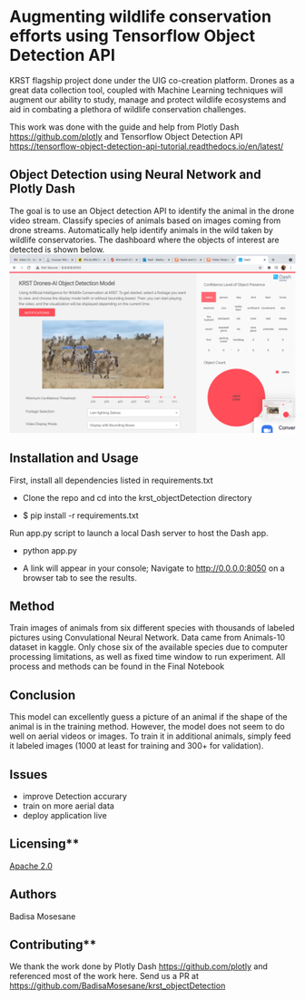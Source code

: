 

# Augmenting wildlife conservation efforts using Tensorflow Object Detection API
KRST flagship project done under the UIG co-creation platform.
Drones as a great data collection tool, coupled with Machine Learning techniques will augment our ability to study, manage and protect wildlife ecosystems and aid in combating a plethora
of wildlife conservation challenges. 

This work was done with the guide and help from Plotly Dash https://github.com/plotly and Tensorflow Object Detection API https://tensorflow-object-detection-api-tutorial.readthedocs.io/en/latest/


## Object Detection using Neural Network and Plotly Dash

The goal is to use an Object detection API to identify the animal in the drone video stream.
Classify species of animals based on images coming from drone streams. Automatically help identify animals in the wild taken by wildlife conservatories. The dashboard where the objects of interest are detected is shown below.
![](images/krstmodel.png)

## Installation and Usage

First, install all dependencies listed in requirements.txt

* Clone the repo and cd into the krst_objectDetection directory

* $ pip install -r requirements.txt

Run app.py script to launch a local Dash server to host the Dash app. 

* python app.py

* A link will appear in your console; Navigate to http://0.0.0.0:8050 on a browser tab to see the results.

## Method

Train images of animals from six different species with thousands of labeled pictures using Convulational Neural Network. Data came from Animals-10 dataset in kaggle. Only chose six of the available species due to computer processing limitations, as well as fixed time window to run experiment.
All process and methods can be found in the Final Notebook


## Conclusion

This model can excellently guess a picture of an animal if the shape of the animal is in the training method. However, the model does not seem to do well on aerial videos or images. To train it in additional animals, simply feed it labeled images (1000 at least for training and 300+ for validation). 


## Issues
* improve Detection  accurary
* train on more aerial data
* deploy application live

## Licensing**
[Apache 2.0](https://www.apache.org/licenses/LICENSE-2.0)

## Authors
Badisa Mosesane 

## Contributing** 
We thank the work done by Plotly Dash https://github.com/plotly and referenced most of the work here.
Send us a PR at https://github.com/BadisaMosesane/krst_objectDetection

